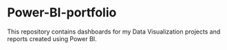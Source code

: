 # Power-BI-portfolio
This repository contains dashboards  for my Data Visualization projects and reports created using Power BI.
